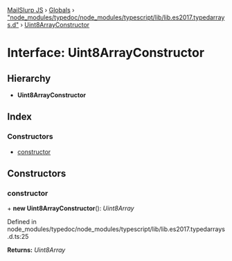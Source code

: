 [MailSlurp JS](../README.md) › [Globals](../globals.md) › ["node_modules/typedoc/node_modules/typescript/lib/lib.es2017.typedarrays.d"](../modules/_node_modules_typedoc_node_modules_typescript_lib_lib_es2017_typedarrays_d_.md) › [Uint8ArrayConstructor](_node_modules_typedoc_node_modules_typescript_lib_lib_es2017_typedarrays_d_.uint8arrayconstructor.md)

# Interface: Uint8ArrayConstructor

## Hierarchy

* **Uint8ArrayConstructor**

## Index

### Constructors

* [constructor](_node_modules_typedoc_node_modules_typescript_lib_lib_es2017_typedarrays_d_.uint8arrayconstructor.md#constructor)

## Constructors

###  constructor

\+ **new Uint8ArrayConstructor**(): *Uint8Array*

Defined in node_modules/typedoc/node_modules/typescript/lib/lib.es2017.typedarrays.d.ts:25

**Returns:** *Uint8Array*

